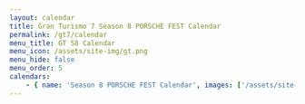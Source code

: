 ```yaml
---
layout: calendar
title: Gran Turismo 7 Season 8 PORSCHE FEST Calendar
permalink: /gt7/calendar
menu_title: GT S8 Calendar
menu_icon: /assets/site-img/gt.png
menu_hide: false
menu_order: 5
calendars:
    - { name: 'Season 8 PORSCHE FEST Calendar', images: ['/assets/site-img/PSGL_PorcFest_Calendar.png'], width: 1366, height: 768 }
---
```


